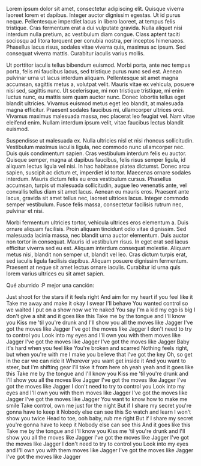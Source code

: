 Lorem ipsum dolor sit amet, consectetur adipiscing elit. Quisque viverra laoreet lorem et dapibus. Integer auctor dignissim egestas. Ut id purus neque. Pellentesque imperdiet lacus in libero laoreet, at tempus felis tristique. Cras fermentum erat a dui vulputate gravida. Nulla aliquet nisi interdum nulla pretium, ac vestibulum diam congue. Class aptent taciti sociosqu ad litora torquent per conubia nostra, per inceptos himenaeos. Phasellus lacus risus, sodales vitae viverra quis, maximus ac ipsum. Sed consequat viverra mattis. Curabitur iaculis varius mollis.

Ut porttitor iaculis tellus bibendum euismod. Morbi porta, ante nec tempus porta, felis mi faucibus lacus, sed tristique purus nunc sed est. Aenean pulvinar urna ut lacus interdum aliquam. Pellentesque sit amet magna accumsan, sagittis metus a, volutpat velit. Mauris vitae ex vehicula, posuere nisi sed, sagittis nunc. Ut scelerisque, mi non tristique tristique, mi enim luctus nunc, eu mattis sem quam auctor nunc. Donec lobortis tellus eget blandit ultricies. Vivamus euismod metus eget leo blandit, at malesuada magna efficitur. Praesent sodales faucibus mi, ullamcorper ultrices orci. Vivamus maximus malesuada massa, nec placerat leo feugiat vel. Nam vitae eleifend enim. Nullam interdum ipsum velit, vitae faucibus lectus blandit euismod.

Suspendisse ut malesuada ex. Nulla ultricies nisl et nisi rhoncus sollicitudin. Vestibulum maximus iaculis ligula, nec commodo nunc ullamcorper nec. Duis quis condimentum sapien. Cras vestibulum interdum felis eu auctor. Quisque semper, magna at dapibus faucibus, felis risus semper ligula, id aliquam lectus ligula vel nisi. In hac habitasse platea dictumst. Donec arcu sapien, suscipit ac dictum et, imperdiet id tortor. Maecenas ornare sodales interdum. Mauris dictum felis eu eros vestibulum cursus. Phasellus accumsan, turpis ut malesuada sollicitudin, augue leo venenatis ante, vel convallis tellus diam sit amet lacus. Aenean eu mauris eros. Praesent ante lacus, gravida sit amet tellus nec, laoreet ultrices lacus. Integer commodo semper vestibulum. Fusce felis massa, consectetur facilisis rutrum nec, pulvinar et nisi.

Morbi fermentum ultricies tortor, vehicula ultrices eros elementum a. Duis ornare aliquam facilisis. Proin aliquam tincidunt odio vitae dignissim. Sed malesuada lacinia massa, nec blandit urna auctor elementum. Duis auctor non tortor in consequat. Mauris id vestibulum risus. In eget erat sed lacus efficitur viverra sed eu est. Aliquam interdum consequat molestie. Aliquam metus nisi, blandit non semper ut, blandit vel leo. Cras dictum turpis erat, sed iaculis ligula facilisis dapibus. Aliquam posuere dignissim fermentum. Praesent at neque sit amet lectus ornare iaculis. Curabitur id urna quis lorem varius ultrices eu sit amet sapien. 

Qué aburrido :P mejor una canción:

Just shoot for the stars if it feels right
And aim for my heart if you feel like it
Take me away and make it okay
I swear I'll behave
You wanted control so we waited
I put on a show now we're naked
You say I'm a kid my ego is big
I don't give a shit and it goes like this
Take me by the tongue and I'll know you
Kiss me 'til you're drunk and I'll show you all the moves like Jagger
I've got the moves like Jagger
I've got the moves like Jagger
I don't need to try to control you
Look into my eyes and I'll own you with them moves like Jagger
I've got the moves like Jagger
I've got the moves like Jagger
Baby it's hard when you feel like
You're broken and scarred
Nothing feels right, but when you're with me
I make you believe that I've got the key
Oh, so get in the car we can ride it
Wherever you want get inside it
And you want to steer, but I'm shifting gear
I'll take it from here oh yeah yeah and it goes like this
Take me by the tongue and I'll know you
Kiss me 'til you're drunk and I'll show you all the moves like Jagger
I've got the moves like Jagger
I've got the moves like Jagger
I don't need to try to control you
Look into my eyes and I'll own you with them moves like Jagger
I've got the moves like Jagger
I've got the moves like Jagger
You want to know how to make me smile
Take control, own me just for the night
But if I share my secret you're gonna have to keep it
Nobody else can see this
So watch and learn I won't show you twice
Head to toe, ooh baby, rub me right
But if I share my secret you're gonna have to keep it
Nobody else can see this
And it goes like this
Take me by the tongue and I'll know you
Kiss me 'til you're drunk and I'll show you all the moves like Jagger
I've got the moves like Jagger
I've got the moves like Jagger
I don't need to try to control you
Look into my eyes and I'll own you with them moves like Jagger
I've got the moves like Jagger
I've got the moves like Jagger

